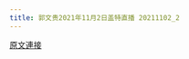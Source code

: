 ```yaml
---
title: 郭文贵2021年11月2日盖特直播 20211102_2
---
```


[原文連接](https://gnews.org/ThreadView/53483034)


